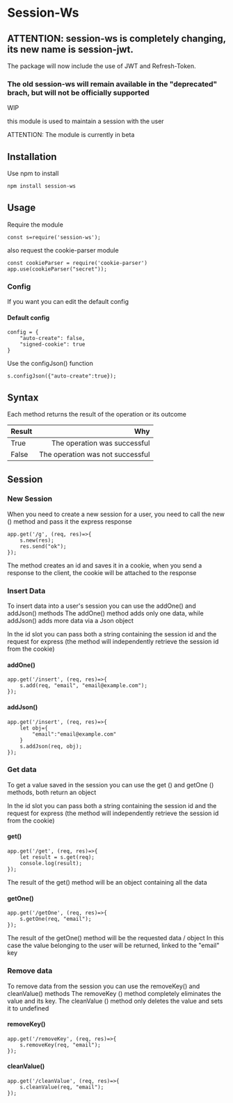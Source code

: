 # Session-Ws

## ATTENTION: session-ws is completely changing, its new name is session-jwt.
The package will now include the use of JWT and Refresh-Token.

### The old session-ws will remain available in the "deprecated" brach, but will not be officially supported

WIP

this module is used to maintain a session with the user

ATTENTION: The module is currently in beta

## Installation

Use npm to install


```bash
npm install session-ws
```

## Usage

Require the module

```JSX
const s=require('session-ws');
```

also request the cookie-parser module

```JSX
const cookieParser = require('cookie-parser')
app.use(cookieParser("secret"));
```

### Config

If you want you can edit the default config

#### Default config

```JSX
config = {
    "auto-create": false,
    "signed-cookie": true
}
```

Use the configJson() function

```JSX
s.configJson({"auto-create":true});
```

## Syntax

Each method returns the result of the operation or its outcome

| Result | Why |
|:-------|----:|
| True   | The operation was successful |
| False  | The operation was not successful |

## Session

### New Session

When you need to create a new session for a user, you need to call the new () method and pass it the express response

```JSX
app.get('/g', (req, res)=>{
    s.new(res);
    res.send("ok");
});
```

The method creates an id and saves it in a cookie, when you send a response to the client, the cookie will be attached to the response

### Insert Data

To insert data into a user's session you can use the addOne() and addJson() methods
The addOne() method adds only one data, while addJson() adds more data via a Json object

In the id slot you can pass both a string containing the session id and the request for express (the method will independently retrieve the session id from the cookie)

#### addOne()

```JSX
app.get('/insert', (req, res)=>{
    s.add(req, "email", "email@example.com");
});
```

#### addJson()

```JSX
app.get('/insert', (req, res)=>{
    let obj={
        "email":"email@example.com"
    }
    s.addJson(req, obj);
});
```

### Get data

To get a value saved in the session you can use the get () and getOne () methods, both return an object

In the id slot you can pass both a string containing the session id and the request for express (the method will independently retrieve the session id from the cookie)

#### get()

```JSX
app.get('/get', (req, res)=>{
    let result = s.get(req);
    console.log(result);
});
```

The result of the get() method will be an object containing all the data

#### getOne()

```JSX
app.get('/getOne', (req, res)=>{
    s.getOne(req, "email");
});
```

The result of the getOne() method will be the requested data / object
In this case the value belonging to the user will be returned, linked to the "email" key


### Remove data

To remove data from the session you can use the removeKey() and cleanValue() methods
The removeKey () method completely eliminates the value and its key.
The cleanValue () method only deletes the value and sets it to undefined

#### removeKey()

```JSX
app.get('/removeKey', (req, res)=>{
    s.removeKey(req, "email");
});
```

#### cleanValue()

```JSX
app.get('/cleanValue', (req, res)=>{
    s.cleanValue(req, "email");
});
```
